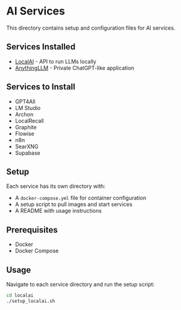 # AI Services

This directory contains setup and configuration files for AI services.

## Services Installed

- [LocalAI](localai/) - API to run LLMs locally
- [AnythingLLM](anythingllm/) - Private ChatGPT-like application

## Services to Install

- GPT4All
- LM Studio
- Archon
- LocalRecall
- Graphite
- Flowise
- n8n
- SearXNG
- Supabase

## Setup

Each service has its own directory with:
- A `docker-compose.yml` file for container configuration
- A setup script to pull images and start services
- A README with usage instructions

## Prerequisites

- Docker
- Docker Compose

## Usage

Navigate to each service directory and run the setup script:
```bash
cd localai
./setup_localai.sh
```
